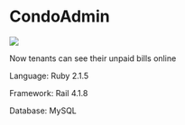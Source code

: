 CondoAdmin
==========


<img src="https://codeclimate.com/github/geekylove/CondoAdmin/badges/gpa.svg" />


Now tenants can see their unpaid bills online

Language: Ruby 2.1.5

Framework: Rail 4.1.8

Database: MySQL
